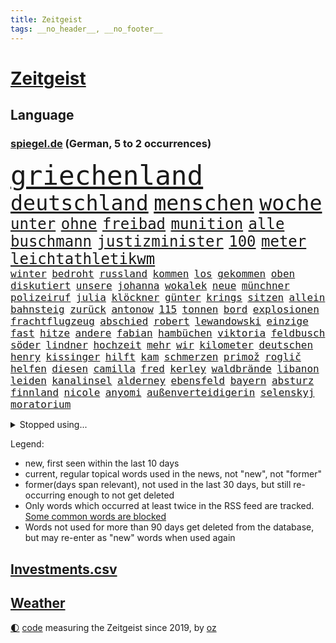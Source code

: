 ```yaml
---
title: Zeitgeist
tags: __no_header__, __no_footer__
---
```


# [Zeitgeist](https://oliz.io/zeitgeist/)

## Language

<h3><a href="https://www.spiegel.de" target="_blank">spiegel.de</a> (German, 5 to 2 occurrences)</h3>
<p style="font-family:monospace">
<span style="font-size:32pt"><a href="news_links.html#griechenland" class="current">griechenland</a></span>
<br>
<span style="font-size:25pt"><a href="news_links.html#deutschland" class="current">deutschland</a></span>
<span style="font-size:25pt"><a href="news_links.html#menschen" class="current">menschen</a></span>
<span style="font-size:25pt"><a href="news_links.html#woche" class="current">woche</a></span>
<br>
<span style="font-size:18pt"><a href="news_links.html#unter" class="current">unter</a></span>
<span style="font-size:18pt"><a href="news_links.html#ohne" class="current">ohne</a></span>
<span style="font-size:18pt"><a href="news_links.html#freibad" class="current">freibad</a></span>
<span style="font-size:18pt"><a href="news_links.html#munition" class="current">munition</a></span>
<span style="font-size:18pt"><a href="news_links.html#alle" class="current">alle</a></span>
<span style="font-size:18pt"><a href="news_links.html#buschmann" class="current">buschmann</a></span>
<span style="font-size:18pt"><a href="news_links.html#justizminister" class="current">justizminister</a></span>
<span style="font-size:18pt"><a href="news_links.html#100" class="current">100</a></span>
<span style="font-size:18pt"><a href="news_links.html#meter" class="current">meter</a></span>
<span style="font-size:18pt"><a href="news_links.html#leichtathletikwm" class="current">leichtathletikwm</a></span>
<br>
<span style="font-size:12pt"><a href="news_links.html#winter" class="current">winter</a></span>
<span style="font-size:12pt"><a href="news_links.html#bedroht" class="current">bedroht</a></span>
<span style="font-size:12pt"><a href="news_links.html#russland" class="current">russland</a></span>
<span style="font-size:12pt"><a href="news_links.html#kommen" class="current">kommen</a></span>
<span style="font-size:12pt"><a href="news_links.html#los" class="current">los</a></span>
<span style="font-size:12pt"><a href="news_links.html#gekommen" class="current">gekommen</a></span>
<span style="font-size:12pt"><a href="news_links.html#oben" class="current">oben</a></span>
<span style="font-size:12pt"><a href="news_links.html#diskutiert" class="current">diskutiert</a></span>
<span style="font-size:12pt"><a href="news_links.html#unsere" class="current">unsere</a></span>
<span style="font-size:12pt"><a href="news_links.html#johanna" class="current">johanna</a></span>
<span style="font-size:12pt"><a href="news_links.html#wokalek" class="new">wokalek</a></span>
<span style="font-size:12pt"><a href="news_links.html#neue" class="current">neue</a></span>
<span style="font-size:12pt"><a href="news_links.html#münchner" class="current">münchner</a></span>
<span style="font-size:12pt"><a href="news_links.html#polizeiruf" class="current">polizeiruf</a></span>
<span style="font-size:12pt"><a href="news_links.html#julia" class="current">julia</a></span>
<span style="font-size:12pt"><a href="news_links.html#klöckner" class="new">klöckner</a></span>
<span style="font-size:12pt"><a href="news_links.html#günter" class="current">günter</a></span>
<span style="font-size:12pt"><a href="news_links.html#krings" class="new">krings</a></span>
<span style="font-size:12pt"><a href="news_links.html#sitzen" class="current">sitzen</a></span>
<span style="font-size:12pt"><a href="news_links.html#allein" class="current">allein</a></span>
<span style="font-size:12pt"><a href="news_links.html#bahnsteig" class="current">bahnsteig</a></span>
<span style="font-size:12pt"><a href="news_links.html#zurück" class="current">zurück</a></span>
<span style="font-size:12pt"><a href="news_links.html#antonow" class="new">antonow</a></span>
<span style="font-size:12pt"><a href="news_links.html#115" class="current">115</a></span>
<span style="font-size:12pt"><a href="news_links.html#tonnen" class="current">tonnen</a></span>
<span style="font-size:12pt"><a href="news_links.html#bord" class="current">bord</a></span>
<span style="font-size:12pt"><a href="news_links.html#explosionen" class="current">explosionen</a></span>
<span style="font-size:12pt"><a href="news_links.html#frachtflugzeug" class="new">frachtflugzeug</a></span>
<span style="font-size:12pt"><a href="news_links.html#abschied" class="current">abschied</a></span>
<span style="font-size:12pt"><a href="news_links.html#robert" class="current">robert</a></span>
<span style="font-size:12pt"><a href="news_links.html#lewandowski" class="current">lewandowski</a></span>
<span style="font-size:12pt"><a href="news_links.html#einzige" class="current">einzige</a></span>
<span style="font-size:12pt"><a href="news_links.html#fast" class="current">fast</a></span>
<span style="font-size:12pt"><a href="news_links.html#hitze" class="current">hitze</a></span>
<span style="font-size:12pt"><a href="news_links.html#andere" class="current">andere</a></span>
<span style="font-size:12pt"><a href="news_links.html#fabian" class="current">fabian</a></span>
<span style="font-size:12pt"><a href="news_links.html#hambüchen" class="new">hambüchen</a></span>
<span style="font-size:12pt"><a href="news_links.html#viktoria" class="current">viktoria</a></span>
<span style="font-size:12pt"><a href="news_links.html#feldbusch" class="new">feldbusch</a></span>
<span style="font-size:12pt"><a href="news_links.html#söder" class="current">söder</a></span>
<span style="font-size:12pt"><a href="news_links.html#lindner" class="current">lindner</a></span>
<span style="font-size:12pt"><a href="news_links.html#hochzeit" class="current">hochzeit</a></span>
<span style="font-size:12pt"><a href="news_links.html#mehr" class="current">mehr</a></span>
<span style="font-size:12pt"><a href="news_links.html#wir" class="current">wir</a></span>
<span style="font-size:12pt"><a href="news_links.html#kilometer" class="current">kilometer</a></span>
<span style="font-size:12pt"><a href="news_links.html#deutschen" class="current">deutschen</a></span>
<span style="font-size:12pt"><a href="news_links.html#henry" class="current">henry</a></span>
<span style="font-size:12pt"><a href="news_links.html#kissinger" class="current">kissinger</a></span>
<span style="font-size:12pt"><a href="news_links.html#hilft" class="current">hilft</a></span>
<span style="font-size:12pt"><a href="news_links.html#kam" class="current">kam</a></span>
<span style="font-size:12pt"><a href="news_links.html#schmerzen" class="current">schmerzen</a></span>
<span style="font-size:12pt"><a href="news_links.html#primož" class="current">primož</a></span>
<span style="font-size:12pt"><a href="news_links.html#roglič" class="current">roglič</a></span>
<span style="font-size:12pt"><a href="news_links.html#helfen" class="current">helfen</a></span>
<span style="font-size:12pt"><a href="news_links.html#diesen" class="current">diesen</a></span>
<span style="font-size:12pt"><a href="news_links.html#camilla" class="current">camilla</a></span>
<span style="font-size:12pt"><a href="news_links.html#fred" class="new">fred</a></span>
<span style="font-size:12pt"><a href="news_links.html#kerley" class="new">kerley</a></span>
<span style="font-size:12pt"><a href="news_links.html#waldbrände" class="current">waldbrände</a></span>
<span style="font-size:12pt"><a href="news_links.html#libanon" class="current">libanon</a></span>
<span style="font-size:12pt"><a href="news_links.html#leiden" class="current">leiden</a></span>
<span style="font-size:12pt"><a href="news_links.html#kanalinsel" class="new">kanalinsel</a></span>
<span style="font-size:12pt"><a href="news_links.html#alderney" class="new">alderney</a></span>
<span style="font-size:12pt"><a href="news_links.html#ebensfeld" class="new">ebensfeld</a></span>
<span style="font-size:12pt"><a href="news_links.html#bayern" class="current">bayern</a></span>
<span style="font-size:12pt"><a href="news_links.html#absturz" class="current">absturz</a></span>
<span style="font-size:12pt"><a href="news_links.html#finnland" class="current">finnland</a></span>
<span style="font-size:12pt"><a href="news_links.html#nicole" class="current">nicole</a></span>
<span style="font-size:12pt"><a href="news_links.html#anyomi" class="new">anyomi</a></span>
<span style="font-size:12pt"><a href="news_links.html#außenverteidigerin" class="new">außenverteidigerin</a></span>
<span style="font-size:12pt"><a href="news_links.html#selenskyj" class="current">selenskyj</a></span>
<span style="font-size:12pt"><a href="news_links.html#moratorium" class="new">moratorium</a></span>
</p>
<details>
<summary>Stopped using...</summary>
<p class="former" style="font-size:12pt">
alexej(633) analyse(633) grenzen(633) übergriffe(633) anerkennung(632) bayer(632) nawalny(632) ermitteln(631) kanzlerin(631) kapitän(631) mailand(631) mitunter(631) unterschiede(631) also(630) ankündigung(630) awards(630) flick(630) hansi(630) radikal(630) seitdem(630) sicherheitskräfte(630) bekannten(629) bemüht(629) bernd(629) brexit(629) co₂(629) entwicklung(629) katze(629) lisa(629) reform(629) richterin(629) schildert(629) schwangerschaft(629) stoppte(629) sängerin(629) unmöglich(629) vereinigten(629) verlust(629) coronaausbruch(628) demokraten(628) märchen(628) nachruf(628) rechtsextremismus(628) smartphone(628) armin(627) ausgebrochen(627) breit(627) diskriminierung(627) esken(627) mancherorts(627) michelle(627) möglicher(627) normal(627) rest(627) versteigert(627) beschwerde(626) coronakrise(626) coronalockdown(626) desaster(626) fahrzeuge(626) geboten(626) gehalten(626) heimlich(626) post(626) sprengstoff(626) stoßen(626) umwelt(626) angesteckt(625) befinden(625) bremer(625) gekündigt(625) größer(625) höheren(625) netzwerken(625) verlängern(625) beobachten(624) bereich(624) besonderen(624) erholt(624) for(624) geholt(624) premiere(624) coronabeschränkungen(623) digitalisierung(623) einziehen(623) frust(623) moderna(623) philip(623) rapper(623) teilte(623) verriet(623) zverev(623) brasiliens(622) engagement(622) gewinner(622) herrschen(622) mütter(622) spätestens(622) ungarns(622) zinsen(622) bundestrainer(621) gast(621) hunderten(621) opfers(621) rassistischen(621) versuchte(621) wies(621) altes(620) debatten(620) entscheidenden(620) erkrankung(620) geflüchteten(620) plädiert(620) verdächtigt(620) untersuchen(619) via(619) abgebrochen(618) bestellt(618) drastischen(618) fakten(618) fortgesetzt(618) freunde(618) merkels(618) niederlagen(618) sperrt(618) zuständige(618) jahrhundert(617) schlagzeilen(617) wende(617) negativen(616) schnitt(616) wochenüberblick(616) arabischen(615) bestätigen(615) kleines(615) lkwfahrer(615) porsche(615) schicken(615) sensation(615) solange(615) verdacht(615) wirtschaftliche(615) aufstellen(614) einreise(614) bedeutung(613) dar(613) erfüllen(613) republik(613) verschwand(613) bedingungen(612) betont(612) gefälschte(612) haaland(612) tiefen(612) erschöpft(611) karin(611) querdenker(611) roger(611) brauche(610) gering(610) jüngere(610) migration(610) scharfe(610) spiegelumfrage(610) eingeleitet(609) erfolgreichsten(609) vorgaben(609) green(608) iphone(608) cduchef(607) parallelen(607) stieß(607) erwachsenen(606) auktion(604) erweist(604) konsum(604) trug(604) halbe(602) pkw(602) sergio(602) stimmten(602) journalist(601) 2012(599) abstieg(598) sinkende(597) prognose(596) chats(595) möglichkeiten(595) fehlende(594) kokain(594) einblick(592) klasse(591) finanzielle(589) flüchtete(587) mittelpunkt(587) gerieten(583) kleinkind(581) zeitung(580) härtere(576) erhebliche(573) entbrannt(572) vorlegen(569) last(564) tolle(563) jessica(560) ausweg(559) aggressiv(557) politischer(555) schutzsuchende(554) befunden(547) variante(543) katzen(539) übers(533) lieferketten(529) sondersitzung(514) 18jähriger(509) verleumdung(509) entzogen(496) großstädten(492) zusammenbruch(489) fluggesellschaft(487) abbruch(477) konservative(471) zurückgekehrt(471) ausländischen(470) rum(469) strecken(469) erschoss(463) drohschreiben(460) szenarien(459) ermittlungsverfahren(458) reue(455) bewirbt(454) erteilte(452) zögern(452) diplomatische(450) blut(445) gewalttat(442) höchster(438) tabu(433) bka(422) außenseiter(416) durchbruch(400) gegend(392) maier(391) pop(390) spiegelreporter(384) bezichtigt(379) bennett(378) naftali(378) unterbinden(378) schwäche(376) bergab(373) adac(371) morgens(369) chemnitz(359) grundsätzlich(358) 72(356) britney(356) spears(356) bundesrat(350) gorillas(348) boston(346) kleinkinder(346) dauerte(345) 1994(343) zwischendurch(343) auszeit(342) emiraten(339) präsentierte(339) vorliegen(339) oberbayern(338) wellen(333) dankte(331) vizepräsidentin(330) topmanager(327) qualifiziert(326) stürme(325) äußerung(325) befürwortet(322) coronapause(322) atomwaffen(321) grand(319) überwältigt(317) achtzigerjahren(315) übertragen(311) 400000(310) erling(309) nouripour(309) omid(309) verzockt(309) zurückgeben(307) aufträge(306) leib(305) ankommen(304) uwe(301) schürt(299) überraschende(298) award(296) bedürftige(296) investiert(295) nachmittag(295) uskonzern(294) prangert(293) rolling(293) stones(293) lka(287) verbündeten(287) atombombe(285) telefoniert(285) werner(285) gesetzentwurf(283) autounfall(281) augenhöhe(278) antwortete(277) schnelles(277) überraschte(277) anheben(274) anton(274) ajax(272) coronaleugner(272) übertragung(271) wohnungsnot(270) celtics(269) feministin(268) costa(267) kleinere(267) millionenhöhe(267) vermitteln(266) harren(264) beeinflusst(263) ice(262) cem(260) fridays(260) future(260) özdemir(260) kosteten(259) gesundes(258) asylbewerber(254) erwärmung(253) kleineren(253) argumenten(252) globales(251) taiwans(251) perspektive(249) unsicherheiten(249) 200000(248) sprecherin(248) süle(247) geheimdienste(246) strackzimmermann(246) ampelparteien(245) verläuft(245) sterne(243) bestimmen(242) erschlagen(240) schränken(240) vorzugehen(240) dritter(239) rosenthal(238) tickt(237) wilden(237) luftwaffe(234) methode(234) unterhändler(234) aaron(233) matteo(232) kuss(231) stromausfall(230) gewechselt(229) generationen(228) valencia(228) ostukraine(227) wissenschaftlichen(227) gesundheitspolitiker(226) wundern(225) zögerlich(224) christiane(222) wirklichkeit(222) gefährlichste(221) verkehrswende(221) boykottieren(219) gegentore(219) jugendorganisation(218) 2028(217) diw(217) einkaufen(215) haag(215) zehnjährigen(215) oskar(214) stephen(213) ausschluss(212) coronakurs(212) wirtschaftlich(212) eier(211) meteorologen(210) seltene(209) einziger(208) verwandte(208) wmteilnahme(208) playoffs(205) kinderbetreuung(204) diskussionen(202) impfpässe(202) dinosaurier(201) verschollen(201) 107(199) gerast(198) staatsbürger(198) einstufen(195) entlarven(195) entsenden(195) festivals(195) schwächer(195) höhepunkt(194) personalnot(194) omikron(193) omikronvariante(193) nehammer(192) kanzlers(191) surfer(191) leichtes(190) melbourne(190) tierärzte(190) passende(188) verhältnismäßig(188) 68(187) bundesinnenministerin(186) problematisch(185) balkan(184) herausragenden(183) klauen(183) marieagnes(183) curry(182) sendungen(182) alina(181) betrachtet(181) omikronwelle(181) audi(179) mittelfeld(178) unterschätzt(177) 1996(176) eingegangen(176) exfrau(175) kriterien(175) play(174) rheinlandpfälzische(174) dom(173) widersprechen(173) dreimalige(172) russlandpolitik(171) frauenquote(170) meere(170) langzeitfolgen(169) lebenshaltungskosten(169) verkehrsunfall(168) biopic(167) holetschek(167) ring(167) grünem(164) schärfsten(164) verschwendung(164) zeitgemäß(164) maskentragen(163) buhrufe(162) überwachung(162) desto(161) strafzahlung(161) 56jähriger(160) erneuert(160) sturms(159) kartellamt(158) brandanschlag(157) gegründet(157) sky(157) konkurrent(156) maaßen(156) muslimische(156) exportstopp(155) kreuzfahrtschiff(155) lagern(155) report(154) castillo(153) handelskrieg(152) erhöhter(151) flaggschiff(151) justizministerium(151) bremerhaven(150) geiselnahme(150) helikopter(150) herausgefunden(150) islamabad(150) bürgerkrieg(148) ruhen(146) ökologische(146) verweisen(145) lächerlich(143) murray(143) altkanzlerin(140) n(140) verzeichnen(140) usbundesstaaten(139) komplott(138) rückruf(138) schlacht(138) hörsaal(137) abseits(136) sympathie(136) zensur(136) staatsanwälte(135) fähigkeiten(134) unterstellt(134) verdankt(134) asylsuchende(133) radikalisiert(133) schröders(132) vergewaltigte(132) ansprache(131) fehlern(131) benötigt(130) ios(130) transparenz(130) bankkunden(129) samt(129) problems(128) kurt(127) wettlauf(127) hagelt(126) versagen(126) insidern(125) vögel(125) antisemitismusvorwürfe(124) bürokratie(124) jemenitischen(124) kirchen(124) beschäftigung(123) motiviert(122) exsoldaten(121) komiker(121) paula(121) therapie(121) kamila(120) kremlkritiker(120) lücken(120) drittes(119) erwischte(119) fragebogen(119) hall(119) indischen(119) sbahnen(119) schwache(119) verschlimmert(119) öffnung(119) abschrecken(118) bevorstehende(117) analysen(116) ecstasy(116) ipads(116) lebe(116) rennställe(116) vermieter(116) walijewa(116) kanonen(115) seenotretter(115) sportart(115) südamerika(115) menschlichen(114) regelmäßige(114) talfahrt(114) container(113) dopingfall(113) finanzmärkte(113) nebenbei(113) schildern(113) finaleinzug(112) kanzlerpartei(112) ausgesagt(110) bulli(110) nukleare(110) bestände(109) hauch(109) pck(109) raffinerie(109) sang(109) schwedt(109) entrüstung(108) zertrümmert(108) ukrainischem(107) fernost(106) zügig(106) 86jährige(105) ausweiten(105) hauptdarsteller(105) kurse(105) sekretärin(105) spiegelbildungsnewsletter(105) tanken(105) amtsverzicht(104) ausgerichtet(104) messerangriff(104) militärexperten(104) autorennen(103) belgrad(103) ukrainekriegs(103) wehrpflicht(103) atomabkommens(102) ausgang(102) mobilmachung(102) tvserie(102) brutaler(100) gasexporte(100) mariupol(100) zeuge(100) abholen(99) kriegsfolgen(99) ostukrainischen(99) regenwald(99) werts(99) videospiele(98) vorbeugen(98) embargo(97) jünger(97) katastrophalen(97) todes(97) clanmilieu(95) glaubten(95) beben(94) kerstin(94) psychologen(94) unabhängig(94) ölembargo(94) übersetzt(94) breiten(93) kürzester(93) melanie(93) schilderte(93) wilke(93) blase(92) dokumentieren(92) messerattacke(92) prominenter(92) revolutionsgarden(92) usamerikanische(92) lafontaine(91) lebendigem(91) befristetes(90) evangelische(90) francis(90) golfer(90) sowieso(90) bewährungsprobe(89) effizient(89) eilig(89) f35tarnkappenjets(89) fed(89) verwaltungsgerichts(89) verwüstungen(89) begehren(88) emanzipation(88) esa(88) hauskatze(88) publizistin(88) selenskyjs(88) talent(88) zeugin(88) brille(87) europatour(87) flugausfällen(87) gasflüsse(87) mehrfachraketenwerfer(87) menschenmenge(87) monaco(87) 60jähriger(86) aufbruchstimmung(86) aufruft(86) außergewöhnliches(86) geschätzt(86) route(86) suchten(86) 260000(85) bulgariens(85) indem(85) lightyear(85) nebenkosten(85) rekrutiert(85) sicherheitsmaßnahmen(85) untergebracht(85) vermeldet(85) wall(85) falke(84) kläger(84) meistens(84) möhring(84) pérez(84) russwurm(84) smarten(84) unerwünscht(84) ungewissen(84) wotan(84) blauer(83) doppelsieg(83) gemeinnützigen(83) miete(83) oecd(83) windkraft(83) überfüllte(83) heimatdorf(82) kürzeren(82) tankrabatts(82) zweifelhafte(82) brodelt(81) parks(81) schriftstellervereinigung(81) 62jährigen(80) ausschließlich(80) diagnostiziert(80) hour(80) lebensmittelkrise(80) ordentlich(80) sizilien(80) vorgeschichte(80) bagger(79) emails(79) fußballweltmeisterschaft(79) linksverteidiger(79) millionenfach(79) neuerdings(79) todesfahrt(79) zusätzlich(79) cafés(78) damenbinden(78) henning(78) mittelfeldspieler(78) verfassungsschutzbericht(78) agenten(77) aufgeführt(77) aufzunehmen(77) autokonzern(77) bundesinnenministerium(77) inflationsraten(77) kiewreise(77) studienergebnisse(77) weich(77) zweifelhaften(77) abgebrochenen(76) fluch(76) kassen(76) konzentrationslagers(76) margen(76) schwarzes(76) verlesen(76) vorstände(76) äußeren(76) altem(75) bauten(75) erschließen(75) fragezeichen(75) gastgebern(75) kölns(75) neutralität(75) ruhm(75) wohnort(75) galaxie(74) geheimdienstinformationen(74) mcdonald's(74) meeresspiegel(74) windkraftausbau(74) endrunde(73) linkes(73) miriam(73) nationalteam(73) nicolas(73) philosophin(73) schuldunfähig(73) generalvikar(72) linkenchefin(72) missglückter(72) pausieren(72) spiegelautor(72) absenkung(71) beitragserhöhungen(71) germania(71) haare(71) kremlkritischen(71) treuhandverwaltung(71) zuvorkommen(71) abspaltung(70) bruce(70) explosionsgefahr(70) gesenkt(70) planung(70) tennisweltrangliste(70) zugänge(70) ärmere(70) darwin(69) daumen(69) jahrelangen(69) mitschüler(69) zweimonatige(69) österreichischer(69) 144(68) chronischer(68) justice(68) onlinehändler(68) beziehungstat(67) ipados(67) macos(67) ruin(67) watchos(67) hungerkatastrophe(66) schutzsuchenden(66) startelf(66) tiefstand(66) täglichen(66) aserbaidschan(65) golfplatz(65) steuerung(65) zweijähriger(65) alaska(64) chiles(64) eingekauft(64) eröffnete(64) gedenkfeier(64) klimapaket(64) populärsten(64) regional(64) rennwagen(64) sammelte(64) fia(63) formel1qualifying(63) hallervorden(63) personennahverkehr(63) ungeschützt(63) zander(63) ausfliegen(62) filialen(62) frontmann(62) mars(62) mitfinanziert(62) nacken(62) son(62) abgründe(61) ecuador(60) entführen(60) finals(60) golden(60) traditionen(60) uspakistanische(60) warriors(60) datenbank(59) export(59) paus(59) bundeskanzlers(58) dieb(58) jüngeres(58) katalonien(58) miller(58) verspätung(58) wilson(58) autors(57) ddrfußballer(57) hausen(57) jersey(57) kirchenaustritt(57) kletterte(57) kühlregal(57) nagelsmann(57) nuklearanlagen(57) panzerlieferungen(57) widersprüche(57) bridges(56) feministische(56) frontal(56) maschinenraum(56) planten(56) unruhig(56) überwacht(56) aufkommen(55) cage(55) cooper(55) import(55) olympiasilber(55) schotte(55) grundnahrungsmittel(54) inspiration(54) karibik(54) mobile(54) rechtsaußen(54) sackt(54) zusammenhängen(54) deutschrussisches(53) fragile(53) heuballen(53) luftverkehr(53) missbrauchsopfer(53) spargel(53) virusvariante(53) flensburg(52) leroy(52) sané(52) ursprünglichen(52) warfen(52) ansteckung(51) meisterschaft(51) usatomwaffen(51) verdrängen(51) verfassungswidrig(51) gekommene(50) handelsbeginn(50) kinderreporterinnen(50) permanente(50) giorgio(49) kleinflugzeugs(49) bezahlbar(48) biergarten(48) chiellini(48) durchatmen(48) gereicht(48) haubitzen(48) herbe(48) hühner(48) lloyd(48) reis(48) illegalem(47) kies(47) leser(47) oberverwaltungsgericht(47) roland(47) standardanschluss(47) usbc(47) massentests(46) nützen(46) roberto(46) verschanzt(46) zermürbt(46) bäumen(45) drittbeste(45) eingesperrt(45) radar(45) ungarische(45) verhalf(45) weltverband(45) dortmunds(44) flakpanzer(44) heimatstadt(44) verbündet(44) weigert(44) weitergabe(44) zusehends(44) blanco(43) kleinem(43) love(43) nutzerdaten(43) wirtschaftsprüfer(43) westbalkan(42) aufgebraucht(41) deckt(41) droge(41) immobilienunternehmen(41) längerer(41) mächtigsten(41) platzieren(41) schlotterbeck(41) startups(41) toll(41) usjustizministerium(41) alters(40) euschnitt(40) klingeln(40) propheten(40) zurückfordern(40) abwenden(39) anfänger(39) fix(39) flugplatz(39) mamas(39) ran(39) tafeln(39) clou(38) detlef(38) erfolgsserie(38) lebenslänglich(38) scheele(38) starkgemacht(38) stewart(38) beschmiert(37) kommunalen(37) kommunalwahlen(37) teilbar(37) zinswende(37) ausgebremst(36) diejenigen(36) kritischem(36) schwächste(36) debattiert(35) kolumbianer(35) syrischen(35) zuges(35) bevorstehen(34) gremiums(34) irritationen(34) kuriosen(34) marvels(34) wahlbetrug(34) aufzuhalten(33) harmoniert(33) hinkt(33) parteivorsitzender(33) wiedergeburt(33) 430(32) arbeitsorganisation(32) europapokal(32) feuerwehren(32) gewagt(32) lagerhaft(32) usbörsen(32) zunahme(32) bedacht(31) dow(31) irrweg(31) isolierte(31) millionensumme(31) nadelattacken(31) rückenschmerzen(31) sinne(31) waggons(31) wahlsieger(31) bürgermeisterwahl(30) linkspopulist(30) sämtliche(30) aushebelung(29) eineinhalb(29) entgleist(29) exmann(29) fernverkehr(29) hui(29) krebskranke(29) pga(29) rekordergebnis(29) saudiarabischen(29) streben(29) umbauen(29) 53(28) armbrust(28) coldplay(28) deutschkenntnisse(28) einspringen(28) now(28) schlagzeuger(28) todesfällen(28) vizepräsidenten(28) geradezu(27) invitational(27) liv(27) löschte(27) namhafte(27) paritätischer(27) republikanischer(27) wohlfahrtsverband(27) beruhigen(26) bezirk(26) fahrplan(26) festlegen(26) hadert(26) haftbedingungen(26) kartieren(26) lng(26) reds(26) steuerzahler(26) taschengeld(26) volle(26) abschalten(25) einseitig(25) sklaven(25) 54(24) laurence(24) aufzeichnung(23) heimliche(23) kurztrip(23) longcovidpatienten(23) löw(23) schob(23) baumbestand(22) immobilienkäufer(22) urlaubssaison(22) versorgte(22) zwölften(22) 21jähriger(21) haubenlerche(21) panne(21) schulmitarbeiterin(21) spacey(21) zaghaft(21) bachelet(20) befeuert(20) chinareise(20) einfahrt(20) erwerbstätigen(20) freiheitsberaubung(20) grönemeyer(20) küssen(20) leopardpanzer(20) ministeriums(20) unomenschenrechtskommissarin(20) wechselwilligen(20) abzugeben(19) formalen(19) ingenieur(19) liverpoolfans(19) onkel(19) prix(19) variieren(19) berufliche(18) durften(18) galten(18) schwinden(18) sonderrechte(18) tauchte(18) verschüttet(18) 51(17) afrikareise(17) andrew(17) budgetgrenze(17) fressen(17) friedliche(17) kimmich(17) liverpoolstar(17) luka(17) olympique(17) raketentests(17) südasien(17) zentimeter(17) 18jährigen(16) diwstudie(16) easyjet(16) nbafinals(16) sanktionspolitik(16) springsteen(16) verschickt(16) zehnjährige(16) abrupt(15) anfahrende(15) krömer(15) nawalnys(15) retteten(15) spontan(15) zuwanderer(15) anhebung(14) beansprucht(14) championsleaguesieger(14) eingeholt(14) flieger(14) körperlich(14) loben(14) nations(14) sperrzone(14) steve(14) turkey(14) verschont(14) darmstädter(13) hochsicherheitsgefängnis(13) louvre(13) schweine(13) tvshow(13) voraussichtlich(13) disney+(12) fußballtransfers(12) hartzivempfänger(12) idlib(12) außenhandel(11) bär(11) europatournee(11) garros(11) geltenden(11) jagger(11) kemmerich(11) mineralölkonzerne(11) pfingsten(11) unrichtige(11)
</p>
</details>
<p>Legend:
<ul>
<li><span class="new">new</span>, first seen within the last 10 days</li>
<li><span class="current">current</span>, regular topical words used in the news, not "new", not "former"</li>
<li><span class="former">former(days span relevant)</span>, not used in the last 30 days, but still re-occurring enough to not get deleted</li>
<li>Only words which occurred at least twice in the RSS feed are tracked. <a href="language/filters.py">Some common words are blocked</a></li>
<li>Words not used for more than 90 days get deleted from the database, but may re-enter as "new" words when used again</li>
</ul>
</p>

## [Investments](investments.html)[.csv](investments.csv)

## [Weather](weather.html)

<footer>
<a href="javascript:toggleTheme()" class="nav">🌓</a>
<a href="https://github.com/ooz/zeitgeist">code</a> measuring the Zeitgeist since 2019, by <a href="https://oliz.io">oz</a>
</footer>
